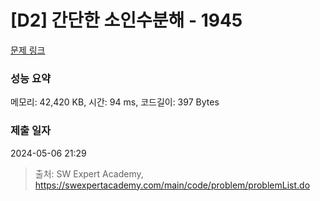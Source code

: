 # [D2] 간단한 소인수분해 - 1945 

[문제 링크](https://swexpertacademy.com/main/code/problem/problemDetail.do?contestProbId=AV5Pl0Q6ANQDFAUq) 

### 성능 요약

메모리: 42,420 KB, 시간: 94 ms, 코드길이: 397 Bytes

### 제출 일자

2024-05-06 21:29



> 출처: SW Expert Academy, https://swexpertacademy.com/main/code/problem/problemList.do